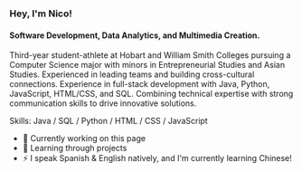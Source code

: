 ### Hey, I'm Nico!
#### Software Development, Data Analytics, and Multimedia Creation.
Third-year student-athlete at Hobart and William Smith Colleges pursuing a Computer Science major with minors in Entrepreneurial Studies and Asian Studies. Experienced in leading teams and building cross-cultural connections. Experience in full-stack development with Java, Python, JavaScript, HTML/CSS, and SQL. Combining technical expertise with strong communication skills to drive innovative solutions.

Skills: Java / SQL / Python / HTML / CSS / JavaScript

- 🔭 Currently working on this page
- 🌱 Learning through projects
- ⚡ I speak Spanish & English natively, and I'm currently learning Chinese!




